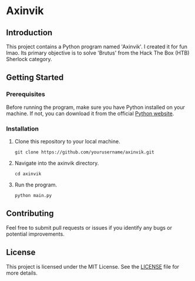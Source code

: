 # Axinvik

## Introduction
This project contains a Python program named 'Axinvik'. I created it for fun lmao. Its primary objective is to solve 'Brutus' from the Hack The Box (HTB) Sherlock category.

## Getting Started

### Prerequisites
Before running the program, make sure you have Python installed on your machine. If not, you can download it from the official [Python website](https://www.python.org/).

### Installation
1. Clone this repository to your local machine.
    ```
    git clone https://github.com/yourusername/axinvik.git
    ```
2. Navigate into the axinvik directory.
    ```
    cd axinvik
    ```
3. Run the program.
    ```
    python main.py
    ```

## Contributing
Feel free to submit pull requests or issues if you identify any bugs or potential improvements.

## License
This project is licensed under the MIT License. See the [LICENSE](LICENSE) file for more details.
